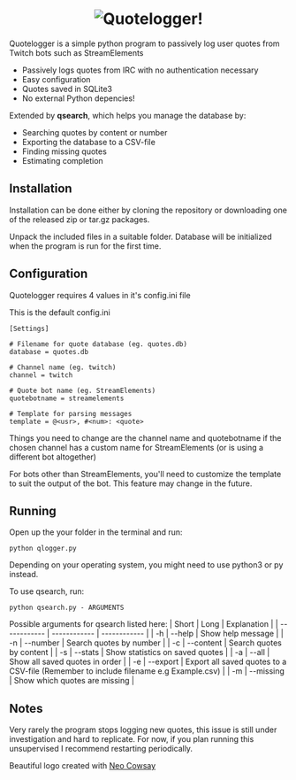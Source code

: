 <h1 align="center">
  <img src="https://github.com/user-attachments/assets/727ac73f-7bfe-4802-acc4-f6802347cc2c" alt="Quotelogger!">

</h1>

Quotelogger is a simple python program to passively log user quotes from Twitch bots such as StreamElements

- Passively logs quotes from IRC with no authentication necessary
- Easy configuration
- Quotes saved in SQLite3
- No external Python depencies!

Extended by **qsearch**, which helps you manage the database by:
- Searching quotes by content or number
- Exporting the database to a CSV-file
- Finding missing quotes
- Estimating completion

## Installation
Installation can be done either by cloning the repository or downloading one of the released zip or tar.gz packages.

Unpack the included files in a suitable folder.  Database will be initialized when the program is run for the first time.

## Configuration
Quotelogger requires 4 values in it's config.ini file

This is the default config.ini
```
[Settings]

# Filename for quote database (eg. quotes.db)
database = quotes.db

# Channel name (eg. twitch)
channel = twitch

# Quote bot name (eg. StreamElements)
quotebotname = streamelements

# Template for parsing messages
template = @<usr>, #<num>: <quote>
```
Things you need to change are the channel name and quotebotname if the chosen channel has a custom name for StreamElements (or is using a different bot altogether)

For bots other than StreamElements, you'll need to customize the template to suit the output of the bot. This feature may change in the future.

## Running
Open up the your folder in the terminal and run:
```
python qlogger.py
```
Depending on your operating system, you might need to use python3 or py instead.

To use qsearch, run:
```
python qsearch.py - ARGUMENTS
```
Possible arguments for qsearch listed here:
| Short | Long | Explanation |
| ------------ | ------------ | ------------ |
| -h | --help | Show help message |
| -n | --number | Search quotes by number |
| -c | --content | Search quotes by content |
| -s | --stats | Show statistics on saved quotes |
| -a | --all | Show all saved quotes in order |
| -e | --export | Export all saved quotes to a CSV-file (Remember to include filename e.g Example.csv) |
| -m | --missing | Show which quotes are missing |

## Notes
Very rarely the program stops logging new quotes, this issue is still under investigation and hard to replicate.
For now, if you plan running this unsupervised I recommend restarting periodically.

Beautiful logo created with [Neo Cowsay](https://github.com/Code-Hex/Neo-cowsay)
